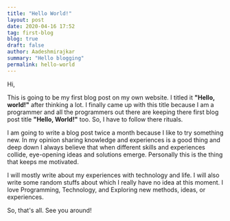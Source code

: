 ```yaml
---
title: "Hello World!"
layout: post
date: 2020-04-16 17:52
tag: first-blog
blog: true
draft: false
author: Aadeshmirajkar
summary: "Hello blogging"
permalink: hello-world
---
```


Hi,

This is going to be my first blog post on my own website. I titled it <b>"Hello, world!"</b> after thinking a lot. I finally came up with this title because I am a programmer and all the programmers out there are keeping there first blog post title <b>"Hello, World!"</b> too. So, I have to follow there rituals.

I am going to write a blog post twice a month because I like to try something new. In my opinion sharing knowledge and experiences is a good thing and deep down I always believe that when different skills and experiences collide, eye-opening ideas and solutions emerge. Personally this is the thing that keeps me motivated.

I will mostly write about my experiences with technology and life. I will also write some random stuffs about which I really have no idea at this moment. I love Programming, Technology, and Exploring new methods, ideas, or experiences.  

So, that's all. See you around!